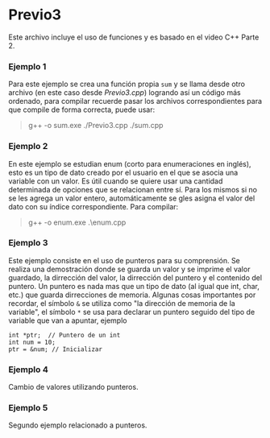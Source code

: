 # Previo3
Este archivo incluye el uso de funciones y es basado en el video C++ Parte 2.

### Ejemplo 1
Para este ejemplo se crea una función propia `sum` y se llama desde otro archivo (en este caso desde _Previo3.cpp_) logrando así un código más ordenado, para compilar recuerde pasar los archivos correspondientes para que compile de forma correcta, puede usar:
>g++ -o sum.exe ./Previo3.cpp ./sum.cpp

### Ejemplo 2
En este ejemplo se estudian enum (corto para enumeraciones en inglés), esto es un tipo de dato creado por el usuario en el que se asocia una variable con un valor. Es útil cuando se quiere usar una cantidad determinada de opciones que se relacionan entre sí. Para los mismos si no se les agrega un valor entero, automáticamente se gles asigna el valor del dato con su índice correspondiente. Para compilar:
>g++ -o enum.exe .\enum.cpp

### Ejemplo 3
Este ejemplo consiste en el uso de punteros para su comprensión. Se realiza una demostración donde se guarda un valor y se imprime el valor guardado, la dirrección del valor, la dirrección del puntero y el contenido del puntero. Un puntero es nada mas que un tipo de dato (al igual que int, char, etc.) que guarda dirrecciones de memoria. Algunas cosas importantes por recordar, el símbolo `&` se utiliza como "la dirección de memoria de la variable", el símbolo `*` se usa para declarar un puntero seguido del tipo de variable que van a apuntar, ejemplo
```
int *ptr;  // Puntero de un int
int num = 10;
ptr = &num; // Inicializar 
```

### Ejemplo 4
Cambio de valores utilizando punteros.

### Ejemplo 5
Segundo ejemplo relacionado a punteros.